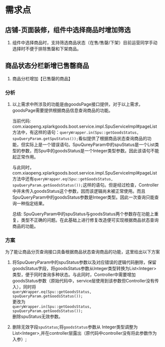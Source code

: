 # 需求点
## 店铺-页面装修，组件中选择商品时增加筛选
1. 组件中选择商品时，支持筛选商品状态（在售/售罄/下架）目前运营同学手动选择时不便于排除售罄和下架商品。  
## 商品状态分栏新增已售罄商品
1. 商品分栏增加【已售罄的商品】

### 分析
1. 以上需求中所涉及的功能是由goodsPage接口提供，对于以上需求，goodsPage需要提供根据商品信息查询商品的功能。  

    当前代码: com.xiaopeng.xplarkgoods.boot.service.impl.SpuServiceImpl#pageList方法中，有这样的语句：`queryWrapper.in(Spu::getGoodsStatus, spuQueryParam.getSpuStatus());`看似提供了根据商品状态查询商品的功能，但实际上是一个错误语句。SpuQureyParam中的spuStatus是一个List<String>类型的参数，而Spu中的goodsStatus是一个Integer类型参数。因此该语句不能起正常作用。

    与此同时，com.xiaopeng.xplarkgoods.boot.service.impl.SpuServiceImpl#pageList方法中还有`queryWrapper.eq(Spu::getGoodsStatus, spuQueryParam.getGoodsStatus());`这样的语句。但是经过检查，Controller中并未传入goodsStatus这个参数，因而该逻辑尚未被正常使用。而且SpuQueryParam中的goodsStatus参数是Integer类型。因此一次查询只能查询一种指定结果。

    总结: SpuQueryParam中的spuStatus与goodsStatus两个参数存在功能上重复，类型不正确的问题。在此基础上进行修复改造便可实现根据商品状态查询商品的功能。

### 方案

为了能让商品分页查询接口具备根据商品状态查询商品的功能，这里给出以下方案  

1. 将SpuQueryParam中的spuStatus参数以及对应错误的逻辑代码删除，保留goodsStatus字段，将goodsStatus参数从Integer类型转换为List\<Integer\>类型，便于同时查询多种状态。与此同时，Controller中需要增加goodsStatus参数（原始代码中，service层使用到该参数但Controller没有传入），同时将  
`queryWrapper.eq(Spu::getGoodsStatus, spuQueryParam.getGoodsStatus());`  
更改为  
`queryWrapper.in(Spu::getGoodsStatus, spuQueryParam.getGoodsStatus());`  
删除spuStatus无效参数。

2. 删除无效字段`spuStatus`;将`goodsStatus`参数从 Integer类型调整为List\<Integer\>,并在controller层露出（原代码中controller没有将此参数作为入参）;